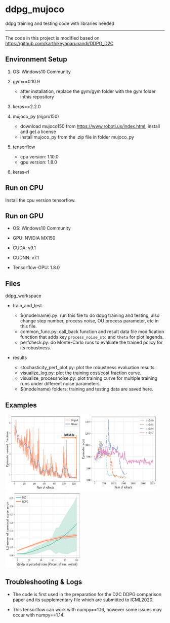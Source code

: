 # ddpg_mujoco
ddpg training and testing code with libraries needed

------
The code in this project is modified based on https://github.com/karthikeyaparunandi/DDPG_D2C

## Environment Setup
1. OS: Windows10 Community

2. gym==0.10.9
   - after installation, replace the gym/gym folder with the gym folder inthis repository

3. keras==2.2.0

4. mujoco_py (mjpro150)
   - download mujoco150 from https://www.roboti.us/index.html, install and get a license
   - install mujoco_py from the .zip file in folder mujoco_py

5. tensorflow
   - cpu version: 1.10.0
   - gpu version: 1.8.0

6. keras-rl

## Run on CPU
Install the cpu version tensorflow.

## Run on GPU
- OS: Windows10 Community

- GPU: NVIDIA MX150

- CUDA: v9.1

- CUDNN: v7.1

- Tensorflow-GPU: 1.8.0

## Files
ddpg_workspace

- train_and_test
  - $(modelname).py: run this file to do ddpg training and testing, also change step number, process noise, OU process parameter, etc in this file.
  - common_func.py: call_back function and result data file modification function that adds key `process_noise_std` and `theta` for plot legends.
  - perfcheck.py: do Monte-Carlo runs to evaluate the trained policy for its robustness.

- results
  - stochasticity_perf_plot.py: plot the robustness evaluation results.
  - visualize_log.py: plot the training cost/cost fraction curve.
  - visualize_processnoise.py: plot training curve for multiple training runs under different noise parameters.
  - $(modelname) folders: training and testing data are saved here.

## Examples
<img src="imgs4readme/ddpg_swimmer3.png" width="240" height="240" alt="swimmer3 training cost"/><img src="imgs4readme/pnoise_cartpole1S.png" width="240" height="240" alt="cartpole training cost under different process noise levels"/><img src="imgs4readme/Terminal_error_swimmer3new.png" width="240" height="240" alt="swimmer3 performance comparison between D2C and DDPG"/>

## Troubleshooting & Logs
- The code is first used in the preparation for the D2C DDPG comparison paper and its supplementary file which are submitted to ICML2020.

- This tensorflow can work with numpy==1.16, however some issues may occur with numpy==1.14.